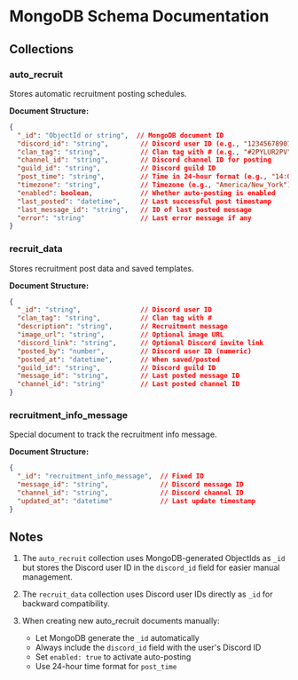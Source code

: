 # MongoDB Schema Documentation

## Collections

### auto_recruit
Stores automatic recruitment posting schedules.

**Document Structure:**
```json
{
  "_id": "ObjectId or string",  // MongoDB document ID
  "discord_id": "string",        // Discord user ID (e.g., "123456789012345678")
  "clan_tag": "string",          // Clan tag with # (e.g., "#2PYLUR2PV")
  "channel_id": "string",        // Discord channel ID for posting
  "guild_id": "string",          // Discord guild ID
  "post_time": "string",         // Time in 24-hour format (e.g., "14:00")
  "timezone": "string",          // Timezone (e.g., "America/New_York")
  "enabled": boolean,            // Whether auto-posting is enabled
  "last_posted": "datetime",     // Last successful post timestamp
  "last_message_id": "string",   // ID of last posted message
  "error": "string"              // Last error message if any
}
```

### recruit_data
Stores recruitment post data and saved templates.

**Document Structure:**
```json
{
  "_id": "string",               // Discord user ID
  "clan_tag": "string",          // Clan tag with #
  "description": "string",       // Recruitment message
  "image_url": "string",         // Optional image URL
  "discord_link": "string",      // Optional Discord invite link
  "posted_by": "number",         // Discord user ID (numeric)
  "posted_at": "datetime",       // When saved/posted
  "guild_id": "string",          // Discord guild ID
  "message_id": "string",        // Last posted message ID
  "channel_id": "string"         // Last posted channel ID
}
```

### recruitment_info_message
Special document to track the recruitment info message.

**Document Structure:**
```json
{
  "_id": "recruitment_info_message",  // Fixed ID
  "message_id": "string",             // Discord message ID
  "channel_id": "string",             // Discord channel ID
  "updated_at": "datetime"            // Last update timestamp
}
```

## Notes

1. The `auto_recruit` collection uses MongoDB-generated ObjectIds as `_id` but stores the Discord user ID in the `discord_id` field for easier manual management.

2. The `recruit_data` collection uses Discord user IDs directly as `_id` for backward compatibility.

3. When creating new auto_recruit documents manually:
   - Let MongoDB generate the `_id` automatically
   - Always include the `discord_id` field with the user's Discord ID
   - Set `enabled: true` to activate auto-posting
   - Use 24-hour time format for `post_time`